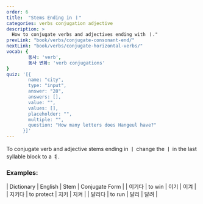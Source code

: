 ```yaml
---
order: 6
title:  "Stems Ending in ㅣ"
categories: verbs conjugation adjective
description: >
  How to conjugate verbs and adjectives ending with ㅣ."
prevLink: "book/verbs/conjugate-consonant-end/"
nextLink: "book/verbs/conjugate-horizontal-verbs/"
vocab: {
		동사: 'verb',
		동사 변화: 'verb conjugations'
}
quiz: '[{
        name: "city",
        type: "input",
        answer: "28",
        answers: [],
        value: "",
        values: [],
        placeholder: "",
        multiple: "",
        question: "How many letters does Hangeul have?"
      }]'
---
```

To conjugate verb and adjective stems ending in ㅣ change the ㅣ in the last
 syllable block to a ㅕ.

### Examples:

| Dictionary | English | Stem | Conjugate Form |
| 이기다 | to win | 이기 | 이겨 |
| 지키다 | to protect | 지키 | 지켜 |
| 달리다 | to run | 달리 | 달려 |
